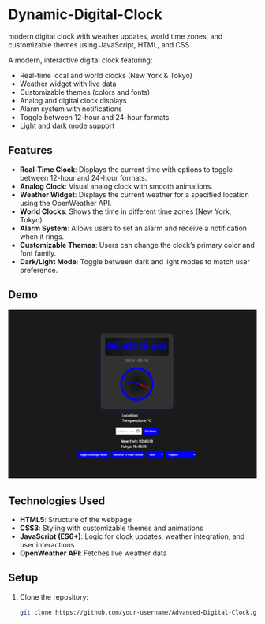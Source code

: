 # Dynamic-Digital-Clock
 modern digital clock with weather updates, world time zones, and customizable themes using JavaScript, HTML, and CSS.

A modern, interactive digital clock featuring:
- Real-time local and world clocks (New York & Tokyo)
- Weather widget with live data
- Customizable themes (colors and fonts)
- Analog and digital clock displays
- Alarm system with notifications
- Toggle between 12-hour and 24-hour formats
- Light and dark mode support

## Features

- **Real-Time Clock**: Displays the current time with options to toggle between 12-hour and 24-hour formats.
- **Analog Clock**: Visual analog clock with smooth animations.
- **Weather Widget**: Displays the current weather for a specified location using the OpenWeather API.
- **World Clocks**: Shows the time in different time zones (New York, Tokyo).
- **Alarm System**: Allows users to set an alarm and receive a notification when it rings.
- **Customizable Themes**: Users can change the clock’s primary color and font family.
- **Dark/Light Mode**: Toggle between dark and light modes to match user preference.

## Demo
![Digital Clock Demo](https://github.com/Longno12/Dynamic-Digital-Clock/blob/main/Screenshot%202024-09-18%20064522.png)

## Technologies Used

- **HTML5**: Structure of the webpage
- **CSS3**: Styling with customizable themes and animations
- **JavaScript (ES6+)**: Logic for clock updates, weather integration, and user interactions
- **OpenWeather API**: Fetches live weather data

## Setup

1. Clone the repository:
   ```bash
   git clone https://github.com/your-username/Advanced-Digital-Clock.git
